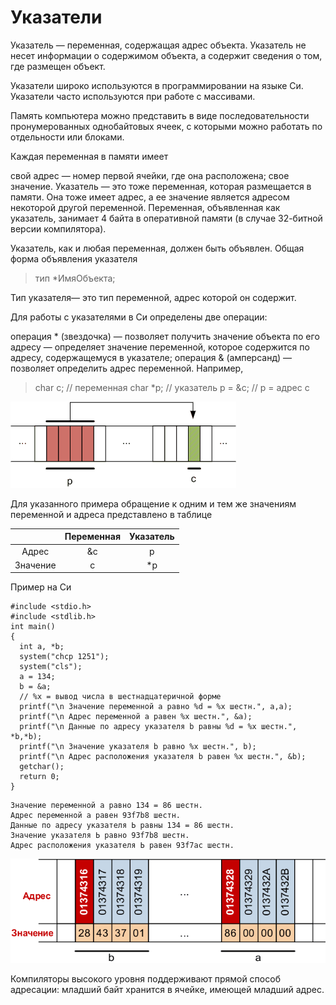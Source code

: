 # Указатели

Указатель — переменная, содержащая адрес объекта. Указатель не несет информации о содержимом объекта, а содержит сведения о том, где размещен объект.

Указатели широко используются в программировании на языке Си. Указатели часто используются при работе с массивами.

Память компьютера можно представить в виде последовательности пронумерованных однобайтовых ячеек, с которыми можно работать по отдельности или блоками.

Каждая переменная в памяти имеет

свой адрес — номер первой ячейки, где она расположена;
свое значение.
Указатель — это тоже переменная, которая размещается в памяти. Она тоже имеет адрес, а ее значение является адресом некоторой другой переменной. Переменная, объявленная как указатель, занимает 4 байта в оперативной памяти (в случае 32-битной версии компилятора).

Указатель, как и любая переменная, должен быть объявлен. Общая форма объявления указателя

>тип *ИмяОбъекта;

Тип указателя— это тип переменной, адрес которой он содержит.

Для работы с указателями в Си определены две операции:

операция * (звездочка) — позволяет получить значение объекта по его адресу — определяет значение переменной, которое содержится по адресу, содержащемуся в указателе;
операция & (амперсанд) — позволяет определить адрес переменной.
Например,

 
 
>char c;   // переменная
>char *p; // указатель
>p = &c;  // p = адрес c

![](./assets/pointer.png)

Для указанного примера обращение к одним и тем же значениям переменной и адреса представлено в таблице

|          | Переменная | Указатель |
|:--------:|:----------:|:---------:|
|   Адрес  |     &c     |     p     |
| Значение |      c     |     *p    |

Пример на Си
```
#include <stdio.h>
#include <stdlib.h>
int main()
{
  int a, *b;
  system("chcp 1251");
  system("cls");
  a = 134;
  b = &a;
  // %x = вывод числа в шестнадцатеричной форме
  printf("\n Значение переменной a равно %d = %x шестн.", a,a);
  printf("\n Адрес переменной a равен %x шестн.", &a);
  printf("\n Данные по адресу указателя b равны %d = %x шестн.", *b,*b);
  printf("\n Значение указателя b равно %x шестн.", b);
  printf("\n Адрес расположения указателя b равен %x шестн.", &b);
  getchar();
  return 0;
}
```

```
Значение переменной а равно 134 = 86 шестн.
Адрес переменной а равен 93f7b8 шестн.
Данные по адресу указателя Ь равны 134 = 86 шестн.
Значение указателя Ь равно 93f7b8 шестн.
Адрес расположения указателя Ь равен 93f7ac шестн.
```
![](./assets/point.png)

Компиляторы высокого уровня поддерживают прямой способ адресации: младший байт хранится в ячейке, имеющей младший адрес.